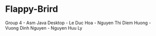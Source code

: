 # Flappy-Brird
Group 4 - Asm Java Desktop - Le Duc Hoa - Nguyen Thi Diem Huong - Vuong Dinh Nguyen - Nguyen Huu Ly

